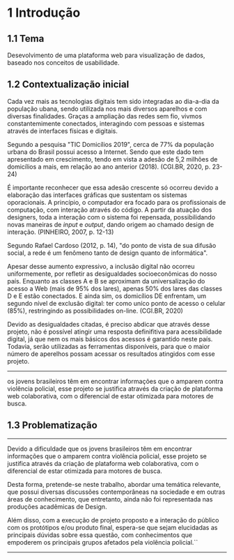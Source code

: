 # 1 Introdução
## 1.1 Tema
Desevolvimento de uma plataforma web para visualização de dados, baseado nos conceitos de usabilidade.

## 1.2 Contextualização inicial
Cada vez mais as tecnologias digitais tem sido integradas ao dia-a-dia da população ubana, sendo utilizada nos mais diversos aparelhos e com diversas finalidades. Graças a ampliação das redes sem fio, vivmos constantemimente conectados, interagindo com pessoas e sistemas através de interfaces físicas e digitais.

Segundo a pesquisa "TIC Domicílios 2019", cerca de 77% da população urbana do Brasil possui acesso a Internet. Sendo que este dado tem apresentado em crescimento, tendo em vista a adesão de 5,2 milhões de domicílios a mais, em relação ao ano anterior (2018). (CGI.BR, 2020, p. 23-24)

É importante reconhecer que essa adesão crescente só ocorreu devido a elaboração das interfaces gráficas que sustentam os sistemas oporacionais. A princípio, o computador era focado para os profissionais de computação, com interação através do código. A partir da atuação dos designers, toda a interação com o sistema foi repensada, possibilidando novas maneiras de *input* e *output*, dando origem ao chamado design de interação. (PINHEIRO, 2007, p. 12-13)

Segundo Rafael Cardoso (2012, p. 14), "do ponto de vista de sua difusão social, a rede é um fenômeno tanto de design quanto de informática".



 Apesar desse aumento expressivo, a inclusão digital não ocorreu uniformemente, por refletir as desigualdades socioeconômicas do nosso país. Enquanto as classes A e B se aproximam da universalização do acesso a Web (mais de 95% dos lares), apenas 50% dos lares das classes D e E estão conectados. E ainda sim, os domicílios DE enfrentam, um segundo nível de exclusão digital: ter como uníco ponto de acesso o celular (85%), restringindo as possibilidades on-line. (CGI.BR, 2020)

Devido as desigualdades citadas, é preciso abdicar que através desse projeto, não é possível atingir uma resposta definifitiva para acessibilidade digital, já que nem os mais básicos dos acessos é garantido neste país. Todavia, serão utilizadas as ferramentas disponíveis, para que o maior número de aperelhos possam acessar os resultados atingidos com esse projeto.

---

os jovens brasileiros têm em encontrar informações que o amparem contra violência policial, esse projeto se justifica através da criação de plataforma web colaborativa, com o diferencial de estar otimizada para motores de busca.


## 1.3 Problematização


---
Devido a dificuldade que os jovens brasileiros têm em encontrar informações que o amparem contra violência policial, esse projeto se justifica através da criação de plataforma web colaborativa, com o diferencial de estar otimizada para motores de busca.

Desta forma, pretende-se neste trabalho, abordar uma temática relevante, que possui diversas discussões contemporâneas na sociedade e em outras áreas de conhecimento, que entretanto, ainda não foi representada nas produções acadêmicas de Design.

Além disso, com a execução de projeto proposto e a interação do público com os protótipos e/ou produto final, espera-se que sejam elucidadas as principais dúvidas sobre essa questão, com conhecimentos que empoderem os principais grupos afetados pela violência policial.``

---
